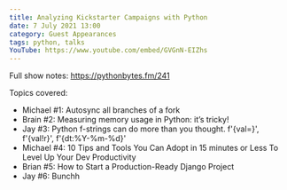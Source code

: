 ```yaml
---
title: Analyzing Kickstarter Campaigns with Python
date: 7 July 2021 13:00
category: Guest Appearances
tags: python, talks
YouTube: https://www.youtube.com/embed/GVGnN-EIZhs
---
```


Full show notes: https://pythonbytes.fm/241

Topics covered:
* Michael #1: Autosync all branches of a fork
* Brain #2: Measuring memory usage in Python: it’s tricky!
* Jay #3: Python f-strings can do more than you thought. f'{val=}', f'{val!r}', f'{dt:%Y-%m-%d}'
* Michael #4: 10 Tips and Tools You Can Adopt in 15 minutes or Less To Level Up Your Dev Productivity
* Brian #5: How to Start a Production-Ready Django Project
* Jay #6: Bunchh
